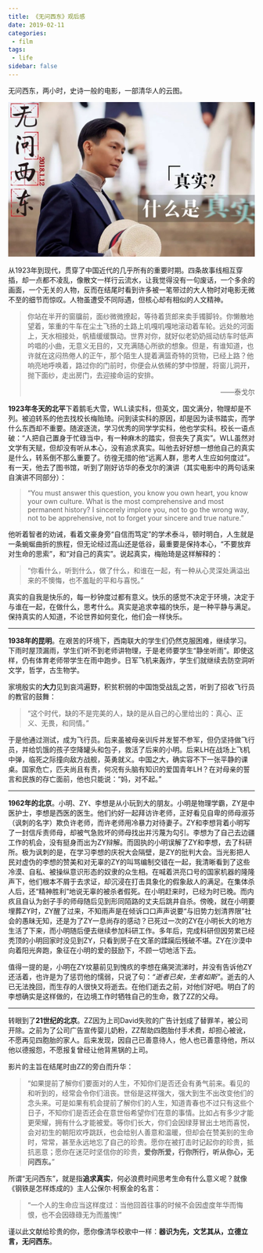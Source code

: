 ```yaml
---
title: 《无问西东》观后感
date: 2019-02-11
categories:
 - film
tags:
 - life
sidebar: false
---
```


无问西东，两小时，史诗一般的电影，一部清华人的云图。

<!-- more -->

![无问西东 什么是真实](/forever_young/what_is_reality.png)

从1923年到现代，贯穿了中国近代的几乎所有的重要时期。四条故事线相互穿插，却一点都不凌乱，像散文一样行云流水，让我觉得没有一句废话，一个多余的画面，一个无关的人物，反而在结尾时看到许多被一笔带过的大人物时对电影无微不至的细节而惊叹。人物虽遭受不同际遇，但核心却有相似的人文精神。

> 你站在半开的窗牖前，面纱微微撩起，等待着货郎来卖手镯脚铃。你懒散地望着，笨重的牛车在尘土飞扬的土路上叽嘎叽嘎地滚动着车轮。远处的河面上，天水相接处，帆樯缓缓飘动。世界对你，就好似老奶奶摇动纺车时低声吟唱的小曲，无意义无目的，又充满随心所欲的想象。但是，有谁知道，也许就在这闷热倦人的正午，那个陌生人提着满篮奇特的货物，已经上路？他响亮地呼唤着，路过你的门前时，你便会从依稀的梦中惊醒，将窗儿洞开，抛下面纱，走出房门，去迎接命运的安排。
>
> <p align="right">——泰戈尔</p>

**1923年冬天的北平**下着鹅毛大雪，WLL读实科，但英文，国文满分，物理却是不列。被迫转系的他去找校长梅贻琦。问到读实科的原因，却是因为读书踏实，而学什么东西却不重要。随波逐流，学习优秀的同学学实科，他也学实科。校长一语点破：“人把自己置身于忙碌当中，有一种麻木的踏实，但丧失了真实”。WLL虽然对文学有天赋，但却没有听从本心，没有追求真实。叫他去好好想一想他自己的真实是什么，转系倒不那么重要了。彷徨无措的他“远离人群，思考人生应如何度过”。有一天，他去了图书馆，听到了刚好访华的泰戈尔的演讲（其实电影中的两句话来自演讲不同部分）：

> “You must answer this question, you know you own heart, you know your own culture. What is the most comprehensive and most permanent history? I sincerely implore you, not to go the wrong way, not to be apprehensive, not to forget your sincere and true nature.”

他听着智者的劝诫，看着文豪身旁“自信而笃定”的学术泰斗，顿时明白，人生就是一条蜿蜒曲折的旅程，但无论经过高山还是低谷，最重要是保持本心，“不要放弃对生命的思索”，和“对自己的真实”。说起真实，梅贻琦是这样解释的：

> “你看什么，听到什么，做了什么，和谁在一起，有一种从心灵深处满溢出来的不懊悔，也不羞耻的平和与喜悦。”

真实的自我是快乐的，每一秒钟度过都有意义。快乐的感觉不决定于环境，决定于与谁在一起，在做什么，思考什么。真实是追求幸福的快乐，是一种平静与满足。保持真实的人知道，不论世界如何变化，他们会一样快乐。

---

**1938年的昆明**。在艰苦的环境下，西南联大的学生们仍然克服困难，继续学习。下雨时屋顶漏雨，学生们听不到老师讲物理，于是老师要学生“静坐听雨”。即使这样，仍有体育老师带学生在雨中跑步。日军飞机来轰炸，学生们就继续去防空洞听文学，哲学，古生物学。

家境殷实的**大力**见到哀鸿遍野，积贫积弱的中国饱受战乱之苦，听到了招收飞行员的教官的鼓舞：

> “这个时代，缺的不是完美的人，缺的是从自己的心里给出的：真心、正义、无畏，和同情。”

于是他通过测试，成为飞行员。后来虽被母亲训斥并发誓不参军，但仍坚持做飞行员，并给饥饿的孩子空降罐头和包子，救活了后来的小明。后来LH在战场上飞机中弹，临死之际撞向敌方战舰，英勇就义。中国之大，确实容不下一张平静的课桌。国家危亡，匹夫尚且有责，何况有头脑有知识的爱国青年LH？在对母亲的誓言和民族的存亡面前，他也只能说：“妈，对不起。”

---

**1962年的北京**。小明、ZY、李想是从小玩到大的朋友。小明是物理学霸，ZY是中医护士，李想是西医的医生。他们约好一起拜访许老师，正好看见自卑的师母淑芬（讽刺的名字）欺负许老师，而许老师用冷暴力对待妻子。ZY和李想背着小明写了一封信斥责师母，却被气急败坏的师母找出并污蔑为勾引。李想为了自己去边疆工作的机会，没有挺身而出为ZY辩解。而固执的小明误解了ZY和李想，去了科研所。极为讽刺的是，在学习李想的庆祝大会隔壁，是ZY的批判大会。当光影把人民对虚伪的李想的赞美和对无辜的ZY的叫骂编制交错在一起，我清晰看到了这些冷漠、自私、被操纵意识形态的奴隶的众生相。在喊着洪亮口号的国家机器的隆隆声下，他们根本不屑于去求证，却沉浸在打击具象化的假象敌人的满足。在集体杀人后，还“精神胜利”地说无辜的被杀者假死。在小明赶来时，已经为时已晚。而内疚且自认为刽子手的师母随后见到形同陌路的丈夫后跳井自杀。傍晚，就在小明要埋葬ZY时，ZY醒了过来，不知雨声是在倾诉口口声声说要“与旧势力划清界限”社会的愚昧无知，还是为了ZY一息尚存的感动？已死过一次的ZY在小明长大的地方生活了下来，而小明随后便去继续参加科研工作。多年后，完成科研但因劳累已经秃顶的小明回家时没见到ZY，只看到房子在文革的蹂躏后残破不堪。ZY在沙漠中向着阳光奔跑，象征在小明的爱的鼓励下，不顾一切地活下去。

值得一提的是，小明在ZY坟墓前见到愧疚的李想在痛哭流涕时，并没有告诉他ZY还活着，也许是为了惩罚他的懦弱，只说了句：*“逝者已矣，生者如斯”*。逝去的人已无法挽回，而生存的人很快又将逝去。在他们逝去之前，对他们好吧。明白了的李想确实是这样做的，在边境工作时牺牲自己的生命，救了ZZ的父母。

---

转眼到了**21世纪的北京**。ZZ因为上司David失败的广告计划成了替罪羊，被公司开除。之前为了公司广告宣传婴儿奶粉，ZZ帮助四胞胎付手术费，却担心被讹，不愿再见四胞胎的家人。后来发现，因自己已善意待人，他人也已善意待他，所以他以德报怨，不愿报复曾经让他背黑锅的上司。

影片的主旨在结尾时由ZZ的旁白而升华：

> “如果提前了解你们要面对的人生，不知你们是否还会有勇气前来。看见的和听到的，经常会令你们沮丧。世俗是这样强大，强大到生不出改变他们的念头来。可是如果有机会提前了解你们的人生，知道青春也不过只有这些个日子，不知你们是否还会在意世俗希望你们在意的事情。比如占有多少才能更荣耀，拥有什么才能被爱。等你们长大，你们会因绿芽冒出土地而喜悦，会对初生的朝阳欢呼跳跃，也会给别人善意和温暖，但却会在赞美别的生命时，常常，甚至永远地忘了自己的珍贵。愿你在被打击时记起你的珍贵，抵抗恶意；愿你在迷茫时坚信你的珍贵，**爱你所爱，行你所行，听从你心，无问西东。**”

所谓“无问西东”，就是指**追求真实**，何必浪费时间思考生命有什么意义呢？就像《钢铁是怎样炼成的》主人公保尔·柯察金的名言：
> “一个人的生命应当这样度过：当他回首往事的时候不会因虚度年华而悔恨，也不会因碌碌无为而羞愧!”

谨以此文献给珍贵的你，愿你像清华校歌中一样：**器识为先，文艺其从，立德立言，无问西东**。
